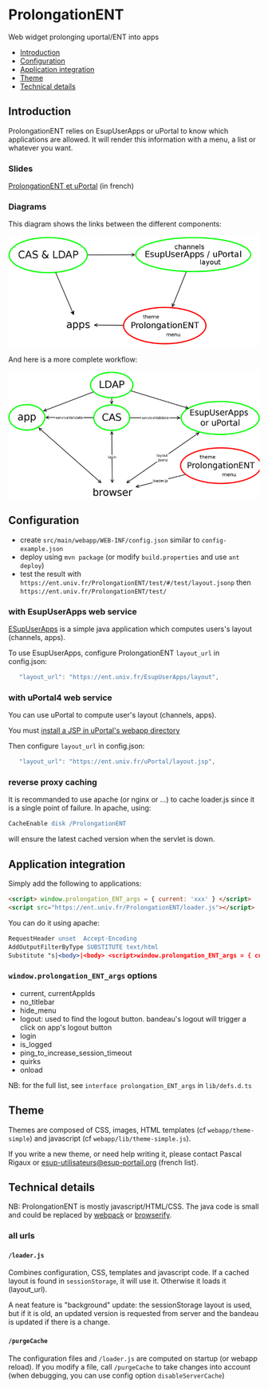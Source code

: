 ProlongationENT
===========

Web widget prolonging uportal/ENT into apps

* [Introduction](#introduction)
* [Configuration](#configuration)
* [Application integration](#application-integration)
* [Theme](#theme)
* [Technical details](#technical-details)


Introduction
------------

ProlongationENT relies on EsupUserApps or uPortal to know which applications are allowed.
It will render this information with a menu, a list or whatever you want.

### Slides

[ProlongationENT et uPortal](http://prigaux.github.io/ProlongationENT-et-uPortal/#/3) (in french)

### Diagrams

This diagram shows the links between the different components:

[![compontents](docs/diagram.png)](docs/diagram.svg)

And here is a more complete workflow:

[![workflow](docs/workflow.png)](docs/workflow.svg)



Configuration
-------------

* create ```src/main/webapp/WEB-INF/config.json``` similar to ```config-example.json```
* deploy using ```mvn package``` (or modify ```build.properties``` and use ```ant deploy```)
* test the result with ```https://ent.univ.fr/ProlongationENT/test/#/test/layout.jsonp``` then ```https://ent.univ.fr/ProlongationENT/test/```

### with EsupUserApps web service

[ESupUserApps](https://github.com/EsupPortail/EsupUserApps) is a simple java application which computes users's layout (channels, apps).

To use EsupUserApps, configure ProlongationENT ```layout_url``` in config.json:
```js
   "layout_url": "https://ent.univ.fr/EsupUserApps/layout",
```

### with uPortal4 web service

You can use uPortal to compute user's layout (channels, apps).

You must [install a JSP in uPortal's webapp directory](utils/uportal4/README.md)

Then configure ```layout_url``` in config.json:
```js
   "layout_url": "https://ent.univ.fr/uPortal/layout.jsp",
```

### reverse proxy caching

It is recommanded to use apache (or nginx or ...) to cache loader.js since it is a single point of failure.
In apache, using:

```apache
CacheEnable disk /ProlongationENT
```

will ensure the latest cached version when the servlet is down.



Application integration
-------------

Simply add the following to applications:

```html
<script> window.prolongation_ENT_args = { current: 'xxx' } </script>
<script src="https://ent.univ.fr/ProlongationENT/loader.js"></script>
```

You can do it using apache:

```apache
RequestHeader unset  Accept-Encoding
AddOutputFilterByType SUBSTITUTE text/html
Substitute "s|<body>|<body> <script>window.prolongation_ENT_args = { current: 'xxx' }; </script><script src='https://ent.univ.fr/ProlongationENT/loader.js'></script>|"
```

### ```window.prolongation_ENT_args``` options

* current, currentAppIds
* no_titlebar
* hide_menu
* logout: used to find the logout button. bandeau's logout will trigger a click on app's logout button
* login
* is_logged
* ping_to_increase_session_timeout
* quirks
* onload

NB: for the full list, see ```interface prolongation_ENT_args``` in ```lib/defs.d.ts```



Theme
-------------------

Themes are composed of CSS, images, HTML templates (cf ```webapp/theme-simple```) and javascript (cf ```webapp/lib/theme-simple.js```).

If you write a new theme, or need help writing it, please contact Pascal Rigaux or esup-utilisateurs@esup-portail.org (french list).



Technical details
-------------------

NB: ProlongationENT is mostly javascript/HTML/CSS. The java code is small and could be replaced by [webpack](https://webpack.github.io/) or [browserify](http://browserify.org/).

### all urls

#### ```/loader.js```

Combines configuration, CSS, templates and javascript code.
If a cached layout is found in ```sessionStorage```, it will use it.
Otherwise it loads it (layout_url).

A neat feature is "background" update: the sessionStorage layout is used, but if it is old, an updated version is requested from server and the bandeau is updated if there is a change.

#### ```/purgeCache```

The configuration files and ```/loader.js``` are computed on startup (or webapp reload). If you modify a file, call ```/purgeCache``` to take changes into account (when debugging, you can use config option ```disableServerCache```)
